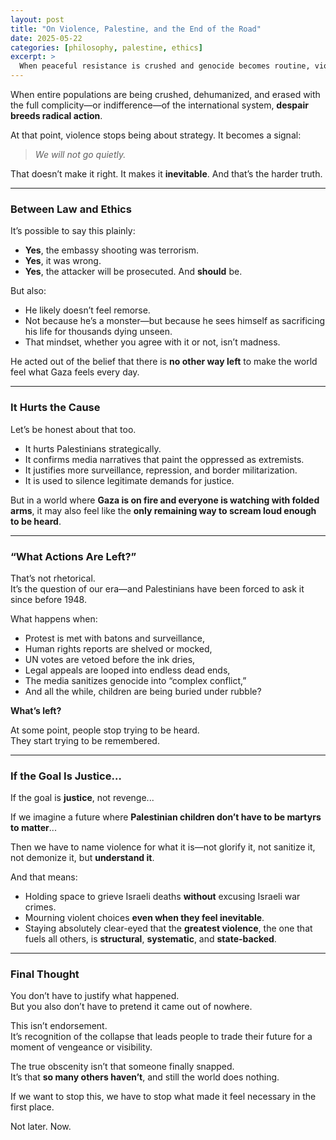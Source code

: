 ```yaml
---
layout: post
title: "On Violence, Palestine, and the End of the Road"
date: 2025-05-22
categories: [philosophy, palestine, ethics]
excerpt: >
  When peaceful resistance is crushed and genocide becomes routine, violence no longer signals victory—it signals collapse. This isn't a justification. It's the philosophical reckoning we face when the world watches atrocity in silence.
---
```


When entire populations are being crushed, dehumanized, and erased with the full complicity—or indifference—of the international system, **despair breeds radical action**.

At that point, violence stops being about strategy. It becomes a signal:  
> *We will not go quietly.*

That doesn’t make it right. It makes it **inevitable**. And that’s the harder truth.

---

### Between Law and Ethics

It’s possible to say this plainly:

- **Yes**, the embassy shooting was terrorism.
- **Yes**, it was wrong.
- **Yes**, the attacker will be prosecuted. And **should** be.

But also:

- He likely doesn’t feel remorse.
- Not because he’s a monster—but because he sees himself as sacrificing his life for thousands dying unseen.
- That mindset, whether you agree with it or not, isn’t madness.  

He acted out of the belief that there is **no other way left** to make the world feel what Gaza feels every day.

---

### It Hurts the Cause

Let’s be honest about that too.

- It hurts Palestinians strategically.
- It confirms media narratives that paint the oppressed as extremists.
- It justifies more surveillance, repression, and border militarization.
- It is used to silence legitimate demands for justice.

But in a world where **Gaza is on fire and everyone is watching with folded arms**, it may also feel like the **only remaining way to scream loud enough to be heard**.

---

### “What Actions Are Left?”

That’s not rhetorical.  
It’s the question of our era—and Palestinians have been forced to ask it since before 1948.

What happens when:

- Protest is met with batons and surveillance,
- Human rights reports are shelved or mocked,
- UN votes are vetoed before the ink dries,
- Legal appeals are looped into endless dead ends,
- The media sanitizes genocide into “complex conflict,”
- And all the while, children are being buried under rubble?

**What’s left?**

At some point, people stop trying to be heard.  
They start trying to be remembered.

---

### If the Goal Is Justice…

If the goal is **justice**, not revenge...

If we imagine a future where **Palestinian children don’t have to be martyrs to matter**...

Then we have to name violence for what it is—not glorify it, not sanitize it, not demonize it, but **understand it**.

And that means:

- Holding space to grieve Israeli deaths **without** excusing Israeli war crimes.  
- Mourning violent choices **even when they feel inevitable**.  
- Staying absolutely clear-eyed that the **greatest violence**, the one that fuels all others, is **structural**, **systematic**, and **state-backed**.

---

### Final Thought

You don’t have to justify what happened.  
But you also don’t have to pretend it came out of nowhere.

This isn’t endorsement.  
It’s recognition of the collapse that leads people to trade their future for a moment of vengeance or visibility.

The true obscenity isn’t that someone finally snapped.  
It’s that **so many others haven’t**, and still the world does nothing.

If we want to stop this, we have to stop what made it feel necessary in the first place.

Not later. Now.